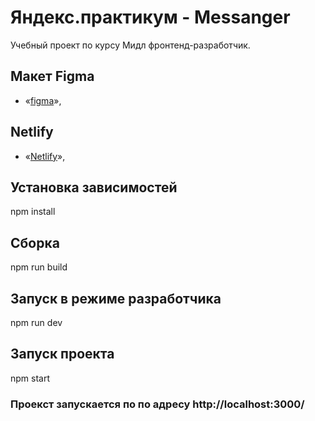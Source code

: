 # Яндекс.практикум - Messanger

Учебный проект по курсу Мидл фронтенд-разработчик.

## Макет Figma

- «[figma](https://www.figma.com/file/OAg5xIVYFPeQWpFLiCgpMi/Messenger?node-id=0%3A1&t=Tp4LRFZvgijWi26m-0)»,

## Netlify

- «[Netlify](https://yandex-messenger.netlify.app)»,

## Установка зависимостей

npm install

## Сборка

npm run build

## Запуск в режиме разработчика

npm run dev

## Запуск проекта

npm start

### Проекст запускается по по адресу http://localhost:3000/
